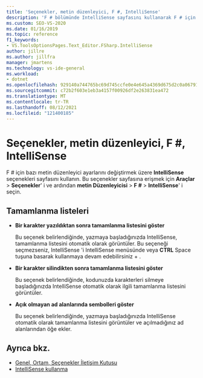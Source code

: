 ```yaml
---
title: 'Seçenekler, metin düzenleyici, F #, IntelliSense'
description: 'F # bölümünde IntelliSense sayfasını kullanarak F # için metin düzenleyici IntelliSense ayarlarını değiştirme hakkında bilgi edinin.'
ms.custom: SEO-VS-2020
ms.date: 01/16/2019
ms.topic: reference
f1_keywords:
- VS.ToolsOptionsPages.Text_Editor.FSharp.IntelliSense
author: jillre
ms.author: jillfra
manager: jmartens
ms.technology: vs-ide-general
ms.workload:
- dotnet
ms.openlocfilehash: 929140a744765bc69d745ccfe0e4e645a4369d675d2c0a06791afc90a8867ae3
ms.sourcegitcommit: c72b2f603e1eb3a4157f00926df2e263831ea472
ms.translationtype: MT
ms.contentlocale: tr-TR
ms.lasthandoff: 08/12/2021
ms.locfileid: "121400185"
---
```

# <a name="options-text-editor-f-intellisense"></a>Seçenekler, metin düzenleyici, F #, IntelliSense

F # için bazı metin düzenleyici ayarlarını değiştirmek üzere **IntelliSense** seçenekleri sayfasını kullanın. Bu seçenekler sayfasına erişmek için **Araçlar**  >  **Seçenekler**' i ve ardından **metin Düzenleyicisi**  >  **F #**  >  **IntelliSense**' i seçin.

## <a name="completion-lists"></a>Tamamlanma listeleri

- **Bir karakter yazıldıktan sonra tamamlanma listesini göster**

   Bu seçenek belirlendiğinde, yazmaya başladığınızda IntelliSense, tamamlanma listesini otomatik olarak görüntüler. Bu seçeneği seçmezseniz, IntelliSense 'i IntelliSense menüsünde veya **CTRL** Space tuşuna basarak kullanmaya devam edebilirsiniz  +  .

- **Bir karakter silindikten sonra tamamlanma listesini göster**

   Bu seçenek belirlendiğinde, kodunuzda karakterleri silmeye başladığınızda IntelliSense otomatik olarak ilgili tamamlanma listesini görüntüler.

- **Açık olmayan ad alanlarında sembolleri göster**

   Bu seçenek belirlendiğinde, yazmaya başladığınızda IntelliSense otomatik olarak tamamlanma listesini görüntüler ve açılmadığınız ad alanlarından öğe ekler.

## <a name="see-also"></a>Ayrıca bkz.

- [Genel, Ortam, Seçenekler İletişim Kutusu](../../ide/reference/general-environment-options-dialog-box.md)
- [IntelliSense kullanma](../../ide/using-intellisense.md)